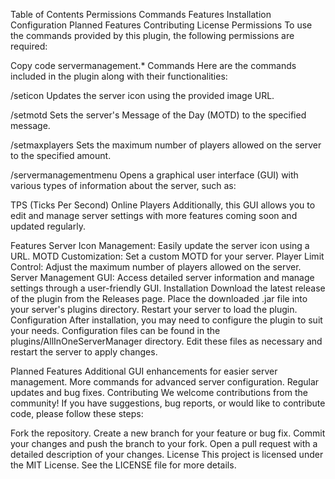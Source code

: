Table of Contents
Permissions
Commands
Features
Installation
Configuration
Planned Features
Contributing
License
Permissions
To use the commands provided by this plugin, the following permissions are required:

Copy code
servermanagement.*
Commands
Here are the commands included in the plugin along with their functionalities:

/seticon <url>
Updates the server icon using the provided image URL.

/setmotd <message>
Sets the server's Message of the Day (MOTD) to the specified message.

/setmaxplayers <amount>
Sets the maximum number of players allowed on the server to the specified amount.

/servermanagementmenu
Opens a graphical user interface (GUI) with various types of information about the server, such as:

TPS (Ticks Per Second)
Online Players
Additionally, this GUI allows you to edit and manage server settings with more features coming soon and updated regularly.

Features
Server Icon Management: Easily update the server icon using a URL.
MOTD Customization: Set a custom MOTD for your server.
Player Limit Control: Adjust the maximum number of players allowed on the server.
Server Management GUI: Access detailed server information and manage settings through a user-friendly GUI.
Installation
Download the latest release of the plugin from the Releases page.
Place the downloaded .jar file into your server's plugins directory.
Restart your server to load the plugin.
Configuration
After installation, you may need to configure the plugin to suit your needs. Configuration files can be found in the plugins/AllInOneServerManager directory. Edit these files as necessary and restart the server to apply changes.

Planned Features
Additional GUI enhancements for easier server management.
More commands for advanced server configuration.
Regular updates and bug fixes.
Contributing
We welcome contributions from the community! If you have suggestions, bug reports, or would like to contribute code, please follow these steps:

Fork the repository.
Create a new branch for your feature or bug fix.
Commit your changes and push the branch to your fork.
Open a pull request with a detailed description of your changes.
License
This project is licensed under the MIT License. See the LICENSE file for more details.
